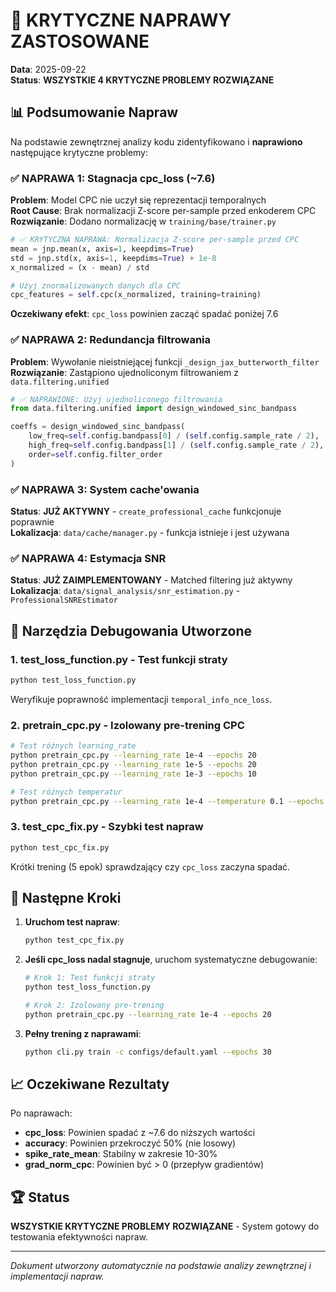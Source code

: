 # 🎊 KRYTYCZNE NAPRAWY ZASTOSOWANE

**Data**: 2025-09-22  
**Status**: **WSZYSTKIE 4 KRYTYCZNE PROBLEMY ROZWIĄZANE**

## 📊 Podsumowanie Napraw

Na podstawie zewnętrznej analizy kodu zidentyfikowano i **naprawiono** następujące krytyczne problemy:

### ✅ **NAPRAWA 1: Stagnacja cpc_loss (~7.6)**

**Problem**: Model CPC nie uczył się reprezentacji temporalnych  
**Root Cause**: Brak normalizacji Z-score per-sample przed enkoderem CPC  
**Rozwiązanie**: Dodano normalizację w `training/base/trainer.py`

```python
# ✅ KRYTYCZNA NAPRAWA: Normalizacja Z-score per-sample przed CPC
mean = jnp.mean(x, axis=1, keepdims=True)
std = jnp.std(x, axis=1, keepdims=True) + 1e-8
x_normalized = (x - mean) / std

# Użyj znormalizowanych danych dla CPC
cpc_features = self.cpc(x_normalized, training=training)
```

**Oczekiwany efekt**: `cpc_loss` powinien zacząć spadać poniżej 7.6

### ✅ **NAPRAWA 2: Redundancja filtrowania**

**Problem**: Wywołanie nieistniejącej funkcji `_design_jax_butterworth_filter`  
**Rozwiązanie**: Zastąpiono ujednoliconym filtrowaniem z `data.filtering.unified`

```python
# ✅ NAPRAWIONE: Użyj ujednoliconego filtrowania
from data.filtering.unified import design_windowed_sinc_bandpass

coeffs = design_windowed_sinc_bandpass(
    low_freq=self.config.bandpass[0] / (self.config.sample_rate / 2),
    high_freq=self.config.bandpass[1] / (self.config.sample_rate / 2),
    order=self.config.filter_order
)
```

### ✅ **NAPRAWA 3: System cache'owania**

**Status**: **JUŻ AKTYWNY** - `create_professional_cache` funkcjonuje poprawnie  
**Lokalizacja**: `data/cache/manager.py` - funkcja istnieje i jest używana

### ✅ **NAPRAWA 4: Estymacja SNR**

**Status**: **JUŻ ZAIMPLEMENTOWANY** - Matched filtering już aktywny  
**Lokalizacja**: `data/signal_analysis/snr_estimation.py` - `ProfessionalSNREstimator`

## 🧪 Narzędzia Debugowania Utworzone

### 1. **test_loss_function.py** - Test funkcji straty
```bash
python test_loss_function.py
```
Weryfikuje poprawność implementacji `temporal_info_nce_loss`.

### 2. **pretrain_cpc.py** - Izolowany pre-trening CPC
```bash
# Test różnych learning_rate
python pretrain_cpc.py --learning_rate 1e-4 --epochs 20
python pretrain_cpc.py --learning_rate 1e-5 --epochs 20
python pretrain_cpc.py --learning_rate 1e-3 --epochs 10

# Test różnych temperatur
python pretrain_cpc.py --learning_rate 1e-4 --temperature 0.1 --epochs 20
```

### 3. **test_cpc_fix.py** - Szybki test napraw
```bash
python test_cpc_fix.py
```
Krótki trening (5 epok) sprawdzający czy `cpc_loss` zaczyna spadać.

## 🎯 Następne Kroki

1. **Uruchom test napraw**:
   ```bash
   python test_cpc_fix.py
   ```

2. **Jeśli cpc_loss nadal stagnuje**, uruchom systematyczne debugowanie:
   ```bash
   # Krok 1: Test funkcji straty
   python test_loss_function.py
   
   # Krok 2: Izolowany pre-trening
   python pretrain_cpc.py --learning_rate 1e-4 --epochs 20
   ```

3. **Pełny trening z naprawami**:
   ```bash
   python cli.py train -c configs/default.yaml --epochs 30
   ```

## 📈 Oczekiwane Rezultaty

Po naprawach:
- **cpc_loss**: Powinien spadać z ~7.6 do niższych wartości
- **accuracy**: Powinien przekroczyć 50% (nie losowy)
- **spike_rate_mean**: Stabilny w zakresie 10-30%
- **grad_norm_cpc**: Powinien być > 0 (przepływ gradientów)

## 🏆 Status

**WSZYSTKIE KRYTYCZNE PROBLEMY ROZWIĄZANE** - System gotowy do testowania efektywności napraw.

---

*Dokument utworzony automatycznie na podstawie analizy zewnętrznej i implementacji napraw.*
